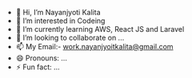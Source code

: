 - 👋 Hi, I’m Nayanjyoti Kalita
- 👀 I’m interested in Codeing
- 🌱 I’m currently learning AWS, React JS and Laravel
- 💞️ I’m looking to collaborate on ...
- 📫 My Email:- work.nayanjyoitkalita@gmail.com
- 😄 Pronouns: ...
- ⚡ Fun fact: ...

<!---
nayanjyoti007/nayanjyoti007 is a ✨ special ✨ repository because its `README.md` (this file) appears on your GitHub profile.
You can click the Preview link to take a look at your changes.
--->
